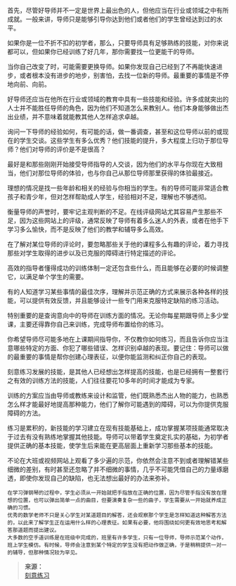 首先，尽管好导师并不一定是世界上最出色的人，但他应当在行业或领域之中有所成就。一般来讲，导师只是能够引导你达到他们或者他们的学生曾经达到过的水平。

如果你是一位不折不扣的初学者，那么，只要导师具有足够熟练的技能，对你来说都可以，但如果你已经训练了好几年，那你需要找一位更能干的导师。

当你自己改变了时，可能需要更换导师。如果你发现自己已经到了不再能快速进步，或者根本没有进步的地步，别害怕，去找一位新的导师。最重要的事情是不停地向前、向前。

好导师还应当在他所在行业或领域的教育中具有一些技能和经验。许多成就突出的人士并不能胜任导师的角色，因为他们不知道怎么来教别人。他们本身能够做出杰出业绩，并不意味着就能教其他人怎样追求卓越。


询问一下导师的经验如何，有可能的话，做一番调查，甚至和这位导师以前的或现在的学生交谈。这些学生有多么优秀？他们技能的提升，多大程度上归功于那位导师？他们对导师的评价是不是很高？

最好是和那些刚刚开始接受导师指导的人交谈，因为他们的水平与你现在大致相当，他们对那位导师的体验，也与你自己从那位导师那里获得的体验最接近。

理想的情况是找一些年龄和相关的经验与你相当的学生。有的导师可能非常适合教孩子和青少年，但对怎样帮助成人学生，经验相对不足，理解也不够透彻。

衡量导师的声誉时，要牢记主观判断的不足。在线评级网站尤其容易产生那些不足，因为这些网站上的评级，通常反映了导师有着多么迷人的外表，或者在他手下学习多么愉快，而不是反映了他们的教学和辅导多么高效。

在了解对某位导师的评论时，要忽略那些关于他的课程多么有趣的评论，着力寻找那些对学生取得的进步以及已克服的障碍进行特定描述的评论。


高效的指导者懂得成功的训练体制一定还包含些什么，而且能够在必要的时候调整它，以满足单个学生的需要。

有的人知道学习某些事情的最佳次序，理解并示范正确的方式来展示各种各样的技能，可以提供有效反馈，并且能够设计一些专门用来克服特定缺陷的练习活动。

特别重要的是查询意向中的导师在训练方面的情况。无论你每星期跟导师上多少堂课，主要还得靠你自己来训练，完成导师布置给你的练习。

你希望导师尽可能多地在上课期间指导你，不仅教你如何练习，而且告诉你应当注意哪些特定的方面、你犯了哪些错误、怎样识别卓越的表现。要记住：导师可以做的最重要的事情是帮你创建心理表征，以便你能监测和纠正你自己的表现。


刻意练习发展的技能，是其他人已经想出怎样提高的技能，也是已经拥有一整套行之有效的训练方法的技能，人们往往要花10多年的时间才能成为专家。

训练的方案应当由导师或教练来设计和监管，他们既熟悉杰出人物的能力，也熟悉怎么样才能最好地提高那种能力，他们了解你可能遇到的障碍，可以为你提供克服障碍的方法。

练习是累积的，新技能的学习建立在现有技能基础上，成功掌握某项技能通常取决于过去有没有熟练地掌握其他技能。导师可以带着学生奠定扎实的基础，为初学者提供正确的基本技能，使学生后来能在更高层面上重新学习那些基本的技能。

不论在大班或视频网站上观看了多少遍的示范，你依然会注意不到或者理解错某些细微的差别，有时甚至还忽略了并不细微的事情，几乎不可能凭借自己的力量琢磨透，即使你发现自己的缺陷，也无法想出最好的办法来弥补。

```
在学习弹钢琴的过程中，学生必须从一开始就把手指放在正确的位置，因为尽管手指没有放在理想的位置，也可以弹出简单一点的曲目，但要演奏复杂一些的曲子，学生需要从一开始就养成正确的习惯。
优秀的数学老师不只是关心学生对某道题目的解答，还会观察那个学生是怎样知道这种解答方法的，以此来了解学生正在运用什么样的心理表征。如果有必要，他将围绕如何更有效地思考和解答那道题而提出建议。
大多数的空手道训练是在班级中完成的，班里有许多学生，只有一位导师，导师示范某个动作，班上学生模仿。有时候，导师会注意到某个特定的学生没有把动作做正确，于是稍稍提供一对一的辅导，但那种情况较为罕见。
```

>**来源：**  
>[刻意练习](读书/学习/刻意练习.md)


